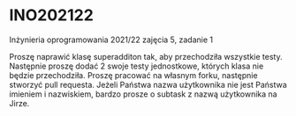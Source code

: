 # INO202122
Inżynieria oprogramowania 2021/22 zajęcia 5, zadanie 1


Proszę naprawić klasę superadditon tak, aby przechodziła wszystkie testy. Następnie proszę dodać 2 swoje testy jednostkowe, których klasa nie będzie przechodziła. Proszę pracować na własnym forku, następnie stworzyć pull requesta. Jeżeli Państwa nazwa użytkownika nie jest Państwa imieniem i nazwiskiem, bardzo prosze o subtask z nazwą użytkownika na Jirze.

